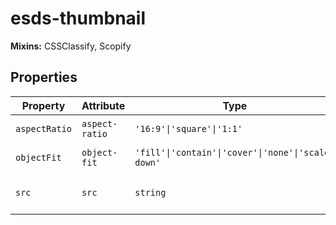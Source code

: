 # esds-thumbnail

**Mixins:** CSSClassify, Scopify

## Properties

| Property      | Attribute      | Type                                             | Default | Description                   |
|---------------|----------------|--------------------------------------------------|---------|-------------------------------|
| `aspectRatio` | `aspect-ratio` | `'16:9'\|'square'\|'1:1'`                        | "16:9"  | Image aspect ratio            |
| `objectFit`   | `object-fit`   | `'fill'\|'contain'\|'cover'\|'none'\|'scale-down'` | "cover" | Image crop behavior           |
| `src`         | `src`          | `string`                                         |         | Path to the thumbnail's image |
